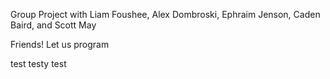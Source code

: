 Group Project with Liam Foushee, Alex Dombroski, Ephraim Jenson, Caden Baird, and Scott May

Friends! Let us program

test testy test
